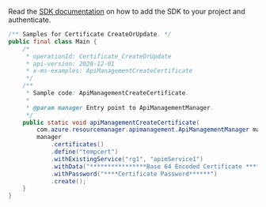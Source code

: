 Read the [SDK documentation](https://github.com/Azure/azure-sdk-for-java/blob/azure-resourcemanager-apimanagement_1.0.0-beta.2/sdk/apimanagement/azure-resourcemanager-apimanagement/README.md) on how to add the SDK to your project and authenticate.

```java
/** Samples for Certificate CreateOrUpdate. */
public final class Main {
    /*
     * operationId: Certificate_CreateOrUpdate
     * api-version: 2020-12-01
     * x-ms-examples: ApiManagementCreateCertificate
     */
    /**
     * Sample code: ApiManagementCreateCertificate.
     *
     * @param manager Entry point to ApiManagementManager.
     */
    public static void apiManagementCreateCertificate(
        com.azure.resourcemanager.apimanagement.ApiManagementManager manager) {
        manager
            .certificates()
            .define("tempcert")
            .withExistingService("rg1", "apimService1")
            .withData("****************Base 64 Encoded Certificate *******************************")
            .withPassword("****Certificate Password******")
            .create();
    }
}
```
